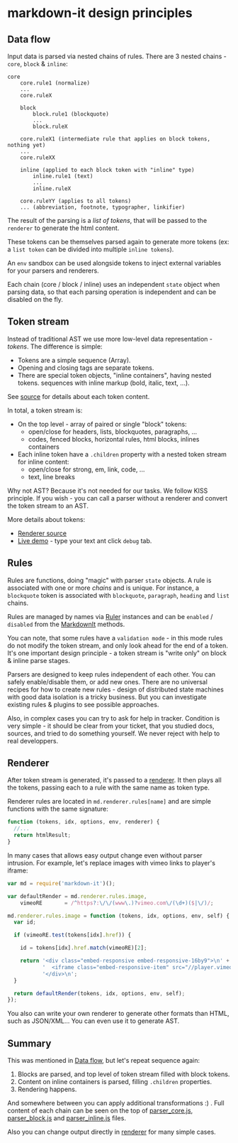 # markdown-it design principles

## Data flow

Input data is parsed via nested chains of rules. There are 3 nested chains -
`core`, `block` & `inline`:

```
core
    core.rule1 (normalize)
    ...
    core.ruleX

    block
        block.rule1 (blockquote)
        ...
        block.ruleX

    core.ruleX1 (intermediate rule that applies on block tokens, nothing yet)
    ...
    core.ruleXX

    inline (applied to each block token with "inline" type)
        inline.rule1 (text)
        ...
        inline.ruleX

    core.ruleYY (applies to all tokens)
    ... (abbreviation, footnote, typographer, linkifier)

```

The result of the parsing is a *list of tokens*, that will be passed to the `renderer` to generate the html content.

These tokens can be themselves parsed again to generate more tokens (ex: a `list token` can be divided into multiple `inline tokens`).

An `env` sandbox can be used alongside tokens to inject external variables for your parsers and renderers.

Each chain (core / block / inline) uses an independent `state` object when parsing data, so that each parsing operation is independent and can be disabled on the fly.


## Token stream

Instead of traditional AST we use more low-level data representation - *tokens*.
The difference is simple:

- Tokens are a simple sequence (Array).
- Opening and closing tags are separate tokens.
- There are special token objects, "inline containers", having nested tokens.
  sequences with inline markup (bold, italic, text, ...).

See [source](https://github.com/markdown-it/markdown-it/blob/master/lib/token.js)
for details about each token content.

In total, a token stream is:

- On the top level - array of paired or single "block" tokens:
  - open/close for headers, lists, blockquotes, paragraphs, ...
  - codes, fenced blocks, horizontal rules, html blocks, inlines containers
- Each inline token have a `.children` property with a nested token stream for inline content:
  - open/close for strong, em, link, code, ...
  - text, line breaks

Why not AST? Because it's not needed for our tasks. We follow KISS principle.
If you wish - you can call a parser without a renderer and convert the token stream
to an AST.

More details about tokens:

- [Renderer source](https://github.com/markdown-it/markdown-it/blob/master/lib/renderer.js)
- [Live demo](https://markdown-it.github.io/) - type your text ant click `debug` tab.


## Rules

Rules are functions, doing "magic" with parser `state` objects. A rule is associated with one or more *chains* and is unique. For instance, a `blockquote` token is associated with `blockquote`, `paragraph`, `heading` and `list` chains.

Rules are managed by names via [Ruler](https://markdown-it.github.io/markdown-it/#Ruler) instances and can be  `enabled` / `disabled` from the [MarkdownIt](https://markdown-it.github.io/markdown-it/#MarkdownIt) methods.

You can note, that some rules have a `validation mode` - in this mode rules do not
modify the token stream, and only look ahead for the end of a token. It's one
important design principle - a token stream is "write only" on block & inline parse stages.

Parsers are designed to keep rules independent of each other. You can safely enable/disable them, or
add new ones. There are no universal recipes for how to create new rules - design of
distributed state machines with good data isolation is a tricky business. But you
can investigate existing rules & plugins to see possible approaches.

Also, in complex cases you can try to ask for help in tracker. Condition is very
simple - it should be clear from your ticket, that you studied docs, sources,
and tried to do something yourself. We never reject with help to real developpers.


## Renderer

After token stream is generated, it's passed to a [renderer](https://github.com/markdown-it/markdown-it/blob/master/lib/renderer.js).
It then plays all the tokens, passing each to a rule with the same name as token type.

Renderer rules are located in `md.renderer.rules[name]` and are simple functions
with the same signature:

```js
function (tokens, idx, options, env, renderer) {
  //...
  return htmlResult;
}
```

In many cases that allows easy output change even without parser intrusion.
For example, let's replace images with vimeo links to player's iframe:

```js
var md = require('markdown-it')();

var defaultRender = md.renderer.rules.image,
    vimeoRE       = /^https?:\/\/(www\.)?vimeo.com\/(\d+)($|\/)/;

md.renderer.rules.image = function (tokens, idx, options, env, self) {
  var id;

  if (vimeoRE.test(tokens[idx].href)) {

    id = tokens[idx].href.match(vimeoRE)[2];

    return '<div class="embed-responsive embed-responsive-16by9">\n' +
           '  <iframe class="embed-responsive-item" src="//player.vimeo.com/video/' + id + '"></iframe>\n' +
           '</div>\n';
  }

  return defaultRender(tokens, idx, options, env, self);
});
```

You also can write your own renderer to generate other formats than HTML, such as JSON/XML... You can even use it to generate AST.


## Summary

This was mentioned in [Data flow](#data-flow), but let's repeat sequence again:

1. Blocks are parsed, and top level of token stream filled with block tokens.
2. Content on inline containers is parsed, filling `.children` properties.
3. Rendering happens.

And somewhere between you can apply additional transformations :) . Full content
of each chain can be seen on the top of
[parser_core.js](https://github.com/markdown-it/markdown-it/blob/master/lib/parser_core.js),
[parser_block.js](https://github.com/markdown-it/markdown-it/blob/master/lib/parser_block.js) and
[parser_inline.js](https://github.com/markdown-it/markdown-it/blob/master/lib/parser_inline.js)
files.

Also you can change output directly in [renderer](https://github.com/markdown-it/markdown-it/blob/master/lib/renderer.js) for many simple cases.
